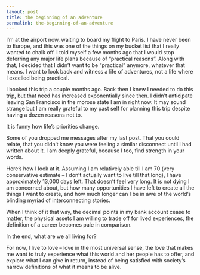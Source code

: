 ```yaml
---
layout: post
title: the beginning of an adventure
permalink: the-beginning-of-an-adventure
---
```


I’m at the airport now, waiting to board my flight to Paris. I have never been to Europe, and this was one of the things on my bucket list that I really wanted to chalk off. I told myself a few months ago that I would stop deferring any major life plans because of “practical reasons”. Along with that, I decided that I didn’t want to be “practical” anymore, whatever that means. I want to look back and witness a life of adventures, not a life where I excelled being practical.

I booked this trip a couple months ago. Back then I knew I needed to do this trip, but that need has increased exponentially since then. I didn’t anticipate leaving San Francisco in the morose state I am in right now. It may sound strange but I am really grateful to my past self for planning this trip despite having a dozen reasons not to. 

It is funny how life’s priorities change. 

Some of you dropped me messages after my last post. That you could relate, that you didn’t know you were feeling a similar disconnect until I had written about it. I am deeply grateful, because I too, find strength in your words.

Here’s how I look at it. Assuming I am relatively able till I am 70 (very conservative estimate – I don’t actually want to live till that long), I have approximately 13,000 days left. That doesn’t feel very long. It is not dying I am concerned about, but how many opportunities I have left to create all the things I want to create, and how much longer can I be in awe of the world’s blinding myriad of interconnecting stories.

When I think of it that way, the decimal points in my bank account cease to matter, the physical assets I am willing to trade off for lived experiences, the definition of a career becomes pale in comparison. 

In the end, what are we all living for? 

For now, I live to love – love in the most universal sense, the love that makes me want to truly experience what this world and her people has to offer, and explore what I can give in return, instead of being satisfied with society’s narrow definitions of what it means to be alive.
